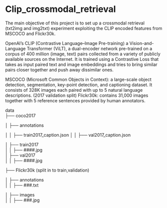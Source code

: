 # Clip_crossmodal_retrieval

The main objective of this project is to set up a crossmodal retrieval (txt2img and img2txt) experiment exploiting the CLIP encoded features from MSCOCO and Flickr30k. 

OpenAI’s CLIP (Contrastive Language–Image Pre-training) a Vision-and-Language Transformer (ViLT), a dual-encoder network pre-trained on a corpus of 400 million (image, text) pairs collected from a variety of publicly available sources on the Internet.  It is trained using a Contrastive Loss that takes as input paired text and image embeddings and tries to bring similar pairs closer together and push away dissimilar ones.

MSCOCO (Microsoft Common Objects in Context): a large-scale object detection, segmentation, key-point detection, and captioning dataset. It consists of 328K images each paired with up to 5 natural language descriptions. (2017 validation split)
Flickr30k: contains 31,000 images together with 5 reference sentences provided by human annotators.

data  
├── coco2017

│   ├── annotations  

│   │   ├── train2017_caption.json 
│   │   ├── val2017_caption.json 

│   ├── train2017  
│   │   ├── ####.jpg  
│   ├── val2017  
│   │   ├── ####.jpg  

├── Flickr30k (split in to train,validation)

│   ├── annotations  
│   │   ├── ###.txt    

│   ├── images  
│   │   ├── ###.jpg 
